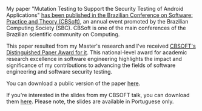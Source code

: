 My paper "Mutation Testing to Support the Security Testing of Android Applications" <a href="https://cbsoft.sbc.org.br/2024/sast/artigos/?lang=en" target="_blank" rel="noreferrer">has been published in the Brazilian Conference on Software: Practice and Theory (CBSoft)</a>, an annual event promoted by the Brazilian Computing Society (SBC). CBSoft is one of the main conferences of the Brazilian scientific community on Computing.

This paper resulted from my Master's research and I've received <a href="https://www.linkedin.com/feed/update/urn:li:activity:7247207233342623744/" target="_blank" rel="noreferrer">CBSOFT's Distinguished Paper Award for it</a>. This national-level award for academic research excellence in software engineering highlights the impact and significance of my contributions to advancing the fields of software engineering and software security testing.

You can download a public version of the paper <a href="../assets/cbsoft-2024-paper.pdf" target="_blank" rel="noreferrer">here</a>.

If you're interested in the slides from my CBSOFT talk, you can download them <a href="../assets/cbsoft-2024-slides.pdf" target="_blank" rel="noreferrer">here</a>. Please note, the slides are available in Portuguese only.